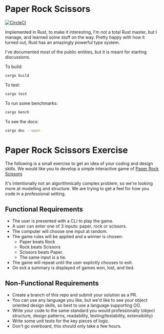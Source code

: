 # Paper Rock Scissors

[![CircleCI](https://circleci.com/gh/flyaruu/paperrockscissors.svg?style=svg)](https://circleci.com/gh/flyaruu/paperrockscissors)

Implemented in Rust, to make it interesting, I'm not a total Rust master, but I manage, and learned some stuff on the way. Pretty happy with how it turned out, Rust has an amazingly powerful type system.

I've documented most of the public entities, but it is meant for starting discussions.

To build:
```bash
cargo build
```

To test:
```bash
cargo test
```

To run some benchmarks:
```bash
cargo bench
```

To see the docs:
```bash
cargo doc --open
```

# Paper Rock Scissors Exercise

The following is a small exercise to get an idea of your coding and design skills. We would like you to develop a simple interactive game of [Paper Rock Scissors](https://en.wikipedia.org/wiki/Rock_paper_scissors)

It's intentionally not an algorithmically complex problem, so we're looking more at modelling and structure. We are trying to get a feel for how you code in a professional setting.

## Functional Requirements
* The user is presented with a CLI to play the game. 
* A user can enter one of 3 inputs: paper, rock or scissors.
* The computer will choose one input at random.
* The game rules will be applied and a winner is chosen: 
  - Paper beats Rock
  - Rock beats Scissors
  - Scissors beats Paper. 
  - The same input is a tie. 
* The game will repeat until the user explictly chooses to exit.
* On exit a summary is displayed of games won, lost, and tied.

## Non-Functional Requirements
* Create a branch of this repo and submit your solution as a PR. 
* You can use any language you like, but we'd like to see your object oriented design skills, so best to use a language supporting OO. 
* Write your code to the same standard you would professionally (object structure, design patterns, readability, testing/testability, extensibility)
* Write some unit tests for the key pieces of logic. 
* Don't go overboard, this should only take a few hours.



